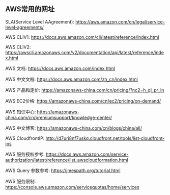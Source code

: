 ## AWS常用的网址


SLA(Service Level AAgreement): https://aws.amazon.com/cn/legal/service-level-agreements/

AWS CLIV1: https://docs.aws.amazon.com/cli/latest/reference/index.html

AWS CLIV2: https://awscli.amazonaws.com/v2/documentation/api/latest/reference/index.html

AWS 文档: https://docs.aws.amazon.com/index.html

AWS 中文文档: https://docs.aws.amazon.com/zh_cn/index.html

AWS 产品和定价: https://amazonaws-china.com/cn/pricing/?nc2=h_ql_pr_ln

AWS EC2价格: https://amazonaws-china.com/cn/ec2/pricing/on-demand/

AWS 知识中心: https://amazonaws-china.com/cn/premiumsupport/knowledge-center/

AWS 中文博客: https://amazonaws-china.com/cn/blogs/china/all/

AWS CloudfrontIP: http://d7uri8nf7uskq.cloudfront.net/tools/list-cloudfront-ips

AWS 服务授权参考: https://docs.aws.amazon.com/service-authorization/latest/reference/list_awscloudformation.html

AWS Query 参数参考: https://jmespath.org/tutorial.html 

AWS 服务限制: https://console.aws.amazon.com/servicequotas/home/services

